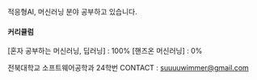 적응형AI, 머신러닝 분야 공부하고 있습니다.

#### 커리큘럼
[혼자 공부하는 머신러닝, 딥러닝] : 100%
[핸즈온 머신러닝] : 0%

전북대학교 소프트웨어공학과 24학번
CONTACT : suuuuwimmer@gmail.com